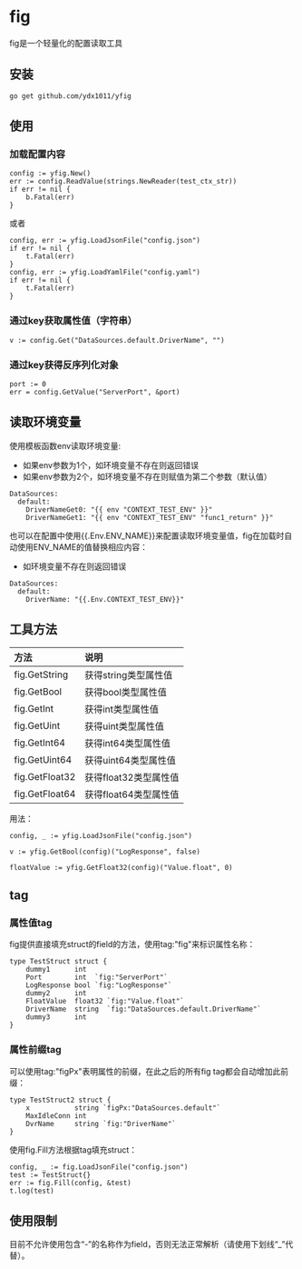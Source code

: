 # fig

fig是一个轻量化的配置读取工具

## 安装
```
go get github.com/ydx1011/yfig
```

## 使用
### 加载配置内容
```
config := yfig.New()
err := config.ReadValue(strings.NewReader(test_ctx_str))
if err != nil {
    b.Fatal(err)
}
```
或者
```
config, err := yfig.LoadJsonFile("config.json")
if err != nil {
    t.Fatal(err)
}
config, err := yfig.LoadYamlFile("config.yaml")
if err != nil {
    t.Fatal(err)
}
```
### 通过key获取属性值（字符串）
```
v := config.Get("DataSources.default.DriverName", "")
```
### 通过key获得反序列化对象
```
port := 0
err = config.GetValue("ServerPort", &port)
```
## 读取环境变量
使用模板函数env读取环境变量:
* 如果env参数为1个，如环境变量不存在则返回错误
* 如果env参数为2个，如环境变量不存在则赋值为第二个参数（默认值）
```
DataSources:
  default:
    DriverNameGet0: "{{ env "CONTEXT_TEST_ENV" }}"
    DriverNameGet1: "{{ env "CONTEXT_TEST_ENV" "func1_return" }}"
```

也可以在配置中使用{{.Env.ENV_NAME}}来配置读取环境变量值，fig在加载时自动使用ENV_NAME的值替换相应内容：
* 如环境变量不存在则返回错误
```
DataSources:
  default:
    DriverName: "{{.Env.CONTEXT_TEST_ENV}}"
```

## 工具方法
|  方法   | 说明  |
|  :----  | :----  |
| fig.GetString  | 获得string类型属性值 |
| fig.GetBool  | 获得bool类型属性值 |
| fig.GetInt  | 获得int类型属性值 |
| fig.GetUint  | 获得uint类型属性值 |
| fig.GetInt64  | 获得int64类型属性值 |
| fig.GetUint64  | 获得uint64类型属性值 |
| fig.GetFloat32  | 获得float32类型属性值 |
| fig.GetFloat64  | 获得float64类型属性值 |

用法：
```
config, _ := yfig.LoadJsonFile("config.json")

v := yfig.GetBool(config)("LogResponse", false)

floatValue := yfig.GetFloat32(config)("Value.float", 0)
```

## tag
### 属性值tag
fig提供直接填充struct的field的方法，使用tag:"fig"来标识属性名称：
```
type TestStruct struct {
	dummy1      int
	Port        int  `fig:"ServerPort"`
	LogResponse bool `fig:"LogResponse"`
	dummy2      int
	FloatValue  float32 `fig:"Value.float"`
	DriverName  string  `fig:"DataSources.default.DriverName"`
	dummy3      int
}
```
### 属性前缀tag
可以使用tag:"figPx"表明属性的前缀，在此之后的所有fig tag都会自动增加此前缀：
```
type TestStruct2 struct {
	x           string `figPx:"DataSources.default"`
	MaxIdleConn int
	DvrName     string `fig:"DriverName"`
}
```
使用fig.Fill方法根据tag填充struct：
```
config, _ := fig.LoadJsonFile("config.json")
test := TestStruct{}
err := fig.Fill(config, &test)
t.log(test)
```

## 使用限制
目前不允许使用包含“-”的名称作为field，否则无法正常解析（请使用下划线“_”代替）。